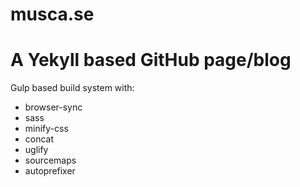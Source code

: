 musca.se
========

# A Yekyll based GitHub page/blog

Gulp based build system with:

- browser-sync
- sass
- minify-css
- concat
- uglify
- sourcemaps
- autoprefixer